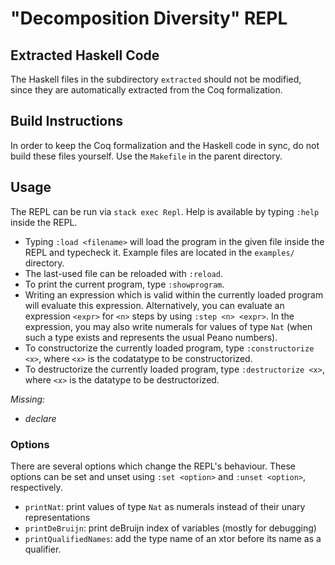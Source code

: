 # "Decomposition Diversity" REPL

## Extracted Haskell Code
The Haskell files in the subdirectory `extracted` should not be modified, since they are automatically extracted from the Coq formalization.

## Build Instructions
In order to keep the Coq formalization and the Haskell code in sync, do not build these files yourself.
Use the `Makefile` in the parent directory.

## Usage
The REPL can be run via `stack exec Repl`.
Help is available by typing `:help` inside the REPL.

- Typing `:load <filename>` will load the program in the given file inside the REPL and typecheck it.
  Example files are located in the `examples/` directory.
- The last-used file can be reloaded with `:reload`.
- To print the current program, type `:showprogram`.
- Writing an expression which is valid within the currently loaded program will evaluate this expression.
  Alternatively, you can evaluate an expression `<expr>` for `<n>` steps by using `:step <n> <expr>`.
  In the expression, you may also write numerals for values of type `Nat` (when such a type exists and represents the usual Peano numbers).
- To constructorize the currently loaded program, type `:constructorize <x>`, where `<x>` is the codatatype to be constructorized.
- To destructorize the currently loaded program, type `:destructorize <x>`, where `<x>` is the datatype to be destructorized.

_Missing:_
 - _declare_
 
 ### Options
 There are several options which change the REPL's behaviour.
 These options can be set and unset using `:set <option>` and `:unset <option>`, respectively.
  - `printNat`: print values of type `Nat` as numerals instead of their unary representations
  - `printDeBruijn`: print deBruijn index of variables (mostly for debugging)
  - `printQualifiedNames`: add the type name of an xtor before its name as a qualifier.
